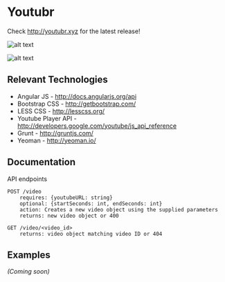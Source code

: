 # Youtubr

Check http://youtubr.xyz for the latest release!

![alt text](https://i.imgur.com/8aZqa6Z.jpg "Napkin drawing")

![alt text](http://i.imgur.com/QIr6GH7.png "Static mock-up")

## Relevant Technologies
* Angular JS - http://docs.angularjs.org/api 
* Bootstrap CSS - http://getbootstrap.com/
* LESS CSS - http://lesscss.org/ 
* Youtube Player API - http://developers.google.com/youtube/js_api_reference 
* Grunt - http://gruntjs.com/ 
* Yeoman - http://yeoman.io/

## Documentation
API endpoints
```
POST /video
	requires: {youtubeURL: string}
	optional: {startSeconds: int, endSeconds: int}
	action: Creates a new video object using the supplied parameters
	returns: new video object or 400

GET /video/<video_id>
	returns: video object matching video ID or 404
```

## Examples
_(Coming soon)_
